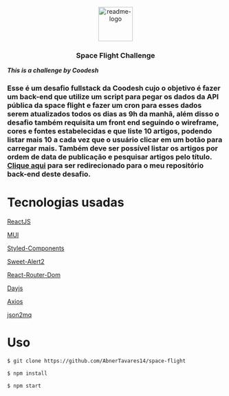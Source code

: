 <p align="center">
  <a href="https://github.com/AbnerTavares14/space-flight-backend">
    <img src="https://media.istockphoto.com/id/1300054518/vector/modern-space-helmet-with-rocket-launch-inside.jpg?s=612x612&w=0&k=20&c=EOUiDmdTVh0-GpDKqIGovvZ9jwplPCDVGIYQsuCPwD8=" alt="readme-logo" width="80" height="80">
  </a>

  <h3 align="center">
    Space Flight Challenge
  </h3>
</p>

**_This is a challenge by Coodesh_**

### Esse é um desafio fullstack da Coodesh cujo o objetivo é fazer um back-end que utilize um script para pegar os dados da API pública da space flight e fazer um cron para esses dados serem atualizados todos os dias as 9h da manhã, além disso o desafio também requisita um front end seguindo o wireframe, cores e fontes estabelecidas e que liste 10 artigos, podendo listar mais 10 a cada vez que o usuário clicar em um botão para carregar mais. Também deve ser possível listar os artigos por ordem de data de publicação e pesquisar artigos pelo título.  [Clique aqui](https://github.com/AbnerTavares14/space-flight-backend) para ser redirecionado para o meu repositório back-end deste desafio.


# Tecnologias usadas

[ReactJS](https://reactjs.org)

[MUI](https://mui.com/pt/material-ui/getting-started/overview/)

[Styled-Components](https://styled-components.com/docs)

[Sweet-Alert2](https://sweetalert2.github.io)

[React-Router-Dom](https://v5.reactrouter.com/web/guides/quick-start)

[Dayjs](https://day.js.org/docs/en/installation/installation)

[Axios](https://axios-http.com/ptbr/docs/intro)

[json2mq](https://www.npmjs.com/package/json2mq)

# Uso
```bash
$ git clone https://github.com/AbnerTavares14/space-flight

$ npm install

$ npm start
```
